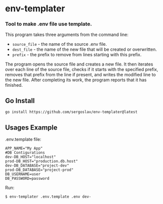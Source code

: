 # env-templater
### Tool to make .env file use template.

This program takes three arguments from the command line:

- `source_file` - the name of the source .env file.
- `dest_file` - the name of the new file that will be created or overwritten.
- `prefix` - the prefix to remove from lines starting with this prefix.

The program opens the source file and creates a new file. It then iterates over each line of the source file, checks if it starts with the specified prefix, removes that prefix from the line if present, and writes the modified line to the new file. After completing its work, the program reports that it has finished.


## Go Install
```bash
go install https://github.com/sergoslav/env-templater@latest
```

## Usages Example

.env.template file:
```env
APP_NAME="My App"
#DB Contigurations
dev-DB_HOST="localhost"
prod-DB_HOST="production.db.host"
dev-DB_DATABASE="project-dev"
prod-DB_DATABASE="project-prod"
DB_USERNAME=user
DB_PASSWORD=password
```

Run:
```bash
$ env-templater .env.template .env dev-
```